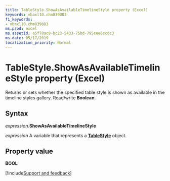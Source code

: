 ```yaml
---
title: TableStyle.ShowAsAvailableTimelineStyle property (Excel)
keywords: vbaxl10.chm839083
f1_keywords:
- vbaxl10.chm839083
ms.prod: excel
ms.assetid: a5f70ac8-bc23-5433-75bd-795cee6ccdc3
ms.date: 05/17/2019
localization_priority: Normal
---
```



# TableStyle.ShowAsAvailableTimelineStyle property (Excel)

Returns or sets whether the specified table style is shown as available in the timeline styles gallery.  Read/write **Boolean**.


## Syntax

_expression_.**ShowAsAvailableTimelineStyle**

_expression_ A variable that represents a **[TableStyle](Excel.TableStyle.md)** object.


## Property value

**BOOL**




[!include[Support and feedback](~/includes/feedback-boilerplate.md)]